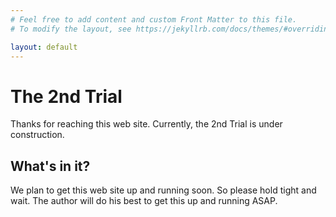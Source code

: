 ```yaml
---
# Feel free to add content and custom Front Matter to this file.
# To modify the layout, see https://jekyllrb.com/docs/themes/#overriding-theme-defaults

layout: default
---
```


# The 2nd Trial 
Thanks for reaching this web site. Currently, the 2nd Trial is under construction.

## What's in it?
We plan to get this web site up and running soon. So please hold tight and wait. The author will do his best to get this up and running ASAP.
